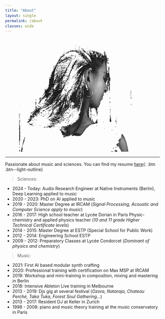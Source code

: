 ```yaml
---
title: "About"
layout: single
permalink: /about
classes: wide
---
```


<p align="center">
  <img width="500" height="370" src="https://raw.githubusercontent.com/ninon-io/ninon-io.github.io/master/images/ninon_dos2.png">
</p>

*****************************************************

Passionate about music and sciences. You can find my resume [here](/documents/Ableton01_2023.pdf){: .btn .btn--light-outline}

> Sciences:
- 2024 - Today: Audio Research Engineer at Native Instruments (Berlin), Deep Learning applied to music
- 2020 - 2023: PhD on AI applied to music
- 2019 - 2020: Master Degree at IRCAM (*Signal Processing, Acoustic and Computer Science apply to music*)
- 2016 - 2017: High school teacher at Lycée Dorian in Paris 
               Physic-chemistry and applied physics teacher (*10 and 11 grade Higher Technical Certificate levels*)
- 2014 - 2015: Master Degree at ESTP (Special School for Public Work)
- 2012 - 2014: Engineering School ESTP
- 2009 - 2012: Preparatory Classes at Lycée Condorcet (*Dominant of physics and chemistry*)

> Music:
- 2021: First AI based modular synth crafting
- 2020: Professional training with certification on Max MSP at IRCAM
- 2019: Workshop and mini-training in composition, mixing and mastering in Berlin
- 2018: Intensive Ableton Live training in Melbourne
- 2013 - 2019: Djs gig at several festival (*Ozora, Nataraja, Chateau Perché, Taka Tuka, Forest Soul Gathering...*)
- 2013 - 2017: Resident DJ at Keller in Zurich
- 1998 - 2008: piano and music theory training at the music conservatory in Paris

